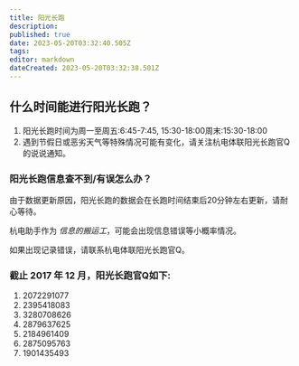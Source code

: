 ```yaml
---
title: 阳光长跑
description:
published: true
date: 2023-05-20T03:32:40.505Z
tags:
editor: markdown
dateCreated: 2023-05-20T03:32:38.501Z
---
```


## 什么时间能进行阳光长跑？

1. 阳光长跑时间为周一至周五:6:45-7:45, 15:30-18:00周末:15:30-18:00
1. 遇到节假日或恶劣天气等特殊情况可能有变化，请关注杭电体联阳光长跑官Q的说说通知。

### 阳光长跑信息查不到/有误怎么办？

由于数据更新原因，阳光长跑的数据会在长跑时间结束后20分钟左右更新，请耐心等待。

杭电助手作为 *信息的搬运工*，可能会出现信息错误等小概率情况。

如果出现记录错误，请联系杭电体联阳光长跑官Q。

### 截止 2017 年 12 月，阳光长跑官Q如下:

1. 2072291077
2. 2395418083
3. 3280708626
4. 2879637625
5. 2184961409
6. 2875095763
7. 1901435493